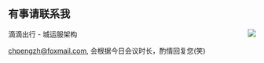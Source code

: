 ## 有事请联系我

<img align="right" src="https://github-readme-stats.vercel.app/api?username=chpengzh&show_icons=true&icon_color=0366d6&text_color=24292e&bg_color=ffffff&hide_title=true" />

滴滴出行 - 城运服架构

[chpengzh@foxmail.com](mailto:chpengzh@foxmail.com), 会根据今日会议时长，酌情回复您(笑)
